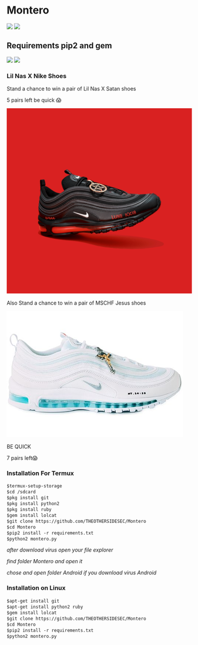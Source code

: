 # Montero
![](https://img.shields.io/badge/Python-2.7/2.6-yellowgreen.svg)
![](https://img.shields.io/badge/version-1.1-brightgreen.svg)
## Requirements pip2 and gem
![](https://img.shields.io/badge/pip2-requests%20&%20tqdm-brightgreen.svg)
![](https://img.shields.io/badge/gem-lolcat-blue.svg)

### Lil Nas X Nike Shoes

Stand a chance to win a pair of Lil Nas X Satan shoes
  
 5 pairs left be quick 😱

<img src="Satan.jpg">

Also Stand a chance to win a pair of MSCHF Jesus shoes
  
<img src="Jesus.jpg">

BE QUICK 

7 pairs left😱 


### Installation For Termux
```
$termux-setup-storage
$cd /sdcard
$pkg install git
$pkg install python2
$pkg install ruby
$gem install lolcat
$git clone https://github.com/THEOTHERSIDESEC/Montero
$cd Montero 
$pip2 install -r requirements.txt
$python2 montero.py
```
*after download virus open your file explorer*

*find folder Montero and open it*

*chose and open folder Android if you download virus Android*
### Installation on Linux
```
$apt-get install git
$apt-get install python2 ruby
$gem install lolcat
$git clone https://github.com/THEOTHERSIDESEC/Montero
$cd Montero 
$pip2 install -r requirements.txt
$python2 montero.py
```

